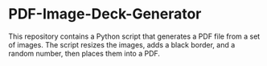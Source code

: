 # PDF-Image-Deck-Generator
This repository contains a Python script that generates a PDF file from a set of images. The script resizes the images, adds a black border, and a random number, then places them into a PDF.
